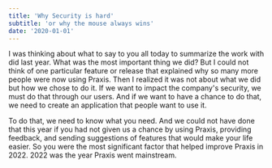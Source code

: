 ```yaml
---
title: 'Why Security is hard'
subtitle: 'or why the mouse always wins'
date: '2020-01-01'
---
```



I was thinking about what to say to you all today to summarize the work
with did last year. What was the most important thing we did? But I
could not think of one particular feature or release that explained why
so many more people were now using Praxis. Then I realized it was not
about what we did but how we chose to do it. If we want to impact the
company's security, we must do that through our users. And if we want to
have a chance to do that, we need to create an application that people
want to use it.

To do that, we need to know what you need. And we could not have done
that this year if you had not given us a chance by using Praxis,
providing feedback, and sending suggestions of features that would make
your life easier. So you were the most significant factor that helped
improve Praxis in 2022. 2022 was the year Praxis went mainstream.
